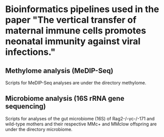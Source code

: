 # Bioinformatics pipelines used in the paper "The vertical transfer of maternal immune cells promotes neonatal immunity against viral infections."

## Methylome analysis (MeDIP-Seq)
Scripts for MeDIP-Seq analyses are under the directory methylome.

## Microbiome analysis (16S rRNA gene sequencing)
Scripts for analyses of the gut microbiome (16S) of Rag2-/-γc-/-171 and wild-type mothers and their respective MMc+ and MMclow offspring are under the directory microbiome.
